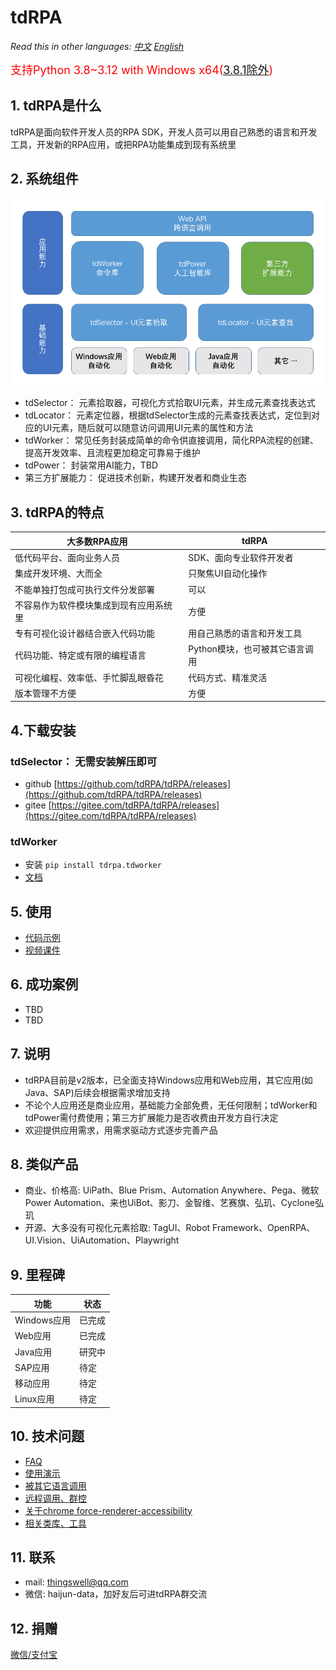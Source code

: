 # tdRPA

*Read this in other languages: [中文](./README_cn.md) [English](./README.md)*

<span style="color:red;font-size:18px">支持Python 3.8~3.12 with Windows x64([3.8.1除外](https://github.com/yinkaisheng/Python-UIAutomation-for-Windows))</span>

## 1. tdRPA是什么
tdRPA是面向软件开发人员的RPA SDK，开发人员可以用自己熟悉的语言和开发工具，开发新的RPA应用，或把RPA功能集成到现有系统里

## 2. 系统组件
![tdRPA架构](./market/tdRPA架构.png)
- tdSelector： 元素拾取器，可视化方式拾取UI元素，并生成元素查找表达式
- tdLocator： 元素定位器，根据tdSelector生成的元素查找表达式，定位到对应的UI元素，随后就可以随意访问调用UI元素的属性和方法
- tdWorker： 常见任务封装成简单的命令供直接调用，简化RPA流程的创建、提高开发效率、且流程更加稳定可靠易于维护
- tdPower： 封装常用AI能力，TBD
- 第三方扩展能力： 促进技术创新，构建开发者和商业生态

## 3. tdRPA的特点
|**大多数RPA应用**   |  **tdRPA** |
| ------------ | ------------ |
|低代码平台、面向业务人员|SDK、面向专业软件开发者|
|集成开发环境、大而全|只聚焦UI自动化操作|
|不能单独打包成可执行文件分发部署|可以|
|不容易作为软件模块集成到现有应用系统里|方便|
|专有可视化设计器结合嵌入代码功能|用自己熟悉的语言和开发工具|
|代码功能、特定或有限的编程语言|Python模块，也可被其它语言调用|
|可视化编程、效率低、手忙脚乱眼昏花|代码方式、精准灵活|
|版本管理不方便|方便|

## 4.下载安装
### tdSelector： 无需安装解压即可
- github [https://github.com/tdRPA/tdRPA/releases](https://github.com/tdRPA/tdRPA/releases)
- gitee [https://gitee.com/tdRPA/tdRPA/releases](https://gitee.com/tdRPA/tdRPA/releases)
### tdWorker
- 安装 `pip install tdrpa.tdworker`
- [文档](https://gitee.com/tdworker/command/wikis/pages)

## 5. 使用
- [代码示例](./demo)
- [视频课件](https://space.bilibili.com/27639838/lists/2460456)

## 6. 成功案例
- TBD
- TBD

## 7. 说明
- tdRPA目前是v2版本，已全面支持Windows应用和Web应用，其它应用(如Java、SAP)后续会根据需求增加支持
- 不论个人应用还是商业应用，基础能力全部免费，无任何限制；tdWorker和tdPower需付费使用；第三方扩展能力是否收费由开发方自行决定
- 欢迎提供应用需求，用需求驱动方式逐步完善产品

## 8. 类似产品
- 商业、价格高: UiPath、Blue Prism、Automation Anywhere、Pega、微软Power Automation、来也UiBot、影刀、金智维、艺赛旗、弘玑、Cyclone弘玑
- 开源、大多没有可视化元素拾取: TagUI、Robot Framework、OpenRPA、UI.Vision、UiAutomation、Playwright

## 9. 里程碑
|**功能**   |  **状态** |
| ------------ | ------------ |
|Windows应用| 已完成 |
|Web应用| 已完成 |
|Java应用| 研究中 |
|SAP应用| 待定 |
|移动应用| 待定 |
|Linux应用| 待定 |

## 10. 技术问题
- [FAQ](./topic/faq_cn.md)
- [使用演示](./topic/demo_cn.md)
- [被其它语言调用](./topic/interop_cn.md)
- [远程调用、群控](./topic/rpc_cn.md)
- [关于chrome force-renderer-accessibility](./topic/chrome_cn.md)
- [相关类库、工具](./topic/toolset_cn.md)

## 11. 联系
- mail: thingswell@qq.com
- 微信: haijun-data，加好友后可进tdRPA群交流

## 12. 捐赠
[微信/支付宝](./topic/zan.md)